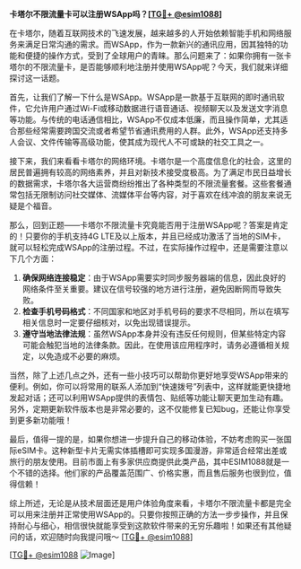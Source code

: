 **卡塔尔不限流量卡可以注册WSApp吗？[[TG💪+ @esim1088](https://t.me/s/esim1088)]**

在卡塔尔，随着互联网技术的飞速发展，越来越多的人开始依赖智能手机和网络服务来满足日常沟通的需求。而WSApp，作为一款新兴的通讯应用，因其独特的功能和便捷的操作方式，受到了全球用户的青睐。那么问题来了：如果你拥有一张卡塔尔的不限流量卡，是否能够顺利地注册并使用WSApp呢？今天，我们就来详细探讨这一话题。

首先，让我们了解一下什么是WSApp。WSApp是一款基于互联网的即时通讯软件，它允许用户通过Wi-Fi或移动数据进行语音通话、视频聊天以及发送文字消息等功能。与传统的电话通信相比，WSApp不仅成本低廉，而且操作简单，尤其适合那些经常需要跨国交流或者希望节省通讯费用的人群。此外，WSApp还支持多人会议、文件传输等高级功能，使其成为现代人不可或缺的社交工具之一。

接下来，我们来看看卡塔尔的网络环境。卡塔尔是一个高度信息化的社会，这里的居民普遍拥有较高的网络素养，并且对新技术接受度极高。为了满足市民日益增长的数据需求，卡塔尔各大运营商纷纷推出了各种类型的不限流量套餐。这些套餐通常包括无限制访问社交媒体、流媒体平台等内容，对于喜欢在线冲浪的朋友来说无疑是个福音。

那么，回到正题——卡塔尔不限流量卡究竟能否用于注册WSApp呢？答案是肯定的！只要你的手机支持4G LTE及以上版本，并且已经成功激活了当地的SIM卡，就可以轻松完成WSApp的注册过程。不过，在实际操作过程中，还是需要注意以下几个方面：

1. **确保网络连接稳定**：由于WSApp需要实时同步服务器端的信息，因此良好的网络条件至关重要。建议在信号较强的地方进行注册，避免因断网而导致失败。
2. **检查手机号码格式**：不同国家和地区对手机号码的要求不尽相同，所以在填写相关信息时一定要仔细核对，以免出现错误提示。
3. **遵守当地法律法规**：虽然WSApp本身并没有违反任何规则，但某些特定内容可能会触犯当地的法律条款。因此，在使用该应用程序时，请务必遵循相关规定，以免造成不必要的麻烦。

当然，除了上述几点之外，还有一些小技巧可以帮助你更好地享受WSApp带来的便利。例如，你可以将常用的联系人添加到“快速拨号”列表中，这样就能更快捷地发起对话；还可以利用WSApp提供的表情包、贴纸等功能让聊天更加生动有趣。另外，定期更新软件版本也是非常必要的，这不仅能修复已知bug，还能让你享受到更多新功能哦！

最后，值得一提的是，如果你想进一步提升自己的移动体验，不妨考虑购买一张国际eSIM卡。这种新型卡片无需实体插槽即可实现多国漫游，非常适合经常出差或旅行的朋友使用。目前市面上有多家供应商提供此类产品，其中ESIM1088就是一个不错的选择。他们家的产品覆盖范围广、价格实惠，而且售后服务也很到位，值得信赖！

综上所述，无论是从技术层面还是用户体验角度来看，卡塔尔不限流量卡都是完全可以用来注册并正常使用WSApp的。只要你按照正确的方法一步步操作，并且保持耐心与细心，相信很快就能享受到这款软件带来的无穷乐趣啦！如果还有其他疑问的话，欢迎随时向我提问哦～ [[TG💪+ @esim1088](https://t.me/s/esim1088)]

[[TG💪+ @esim1088](https://t.me/s/esim1088) ![Image](https://i.postimg.cc/4NQfJmqS/Snipaste-2025-05-13-00-14-12.png)]
